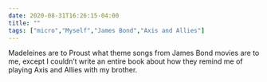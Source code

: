 ```yaml
---
date: 2020-08-31T16:26:15-04:00
title: ""
tags: ["micro","Myself","James Bond","Axis and Allies"]
---
```

Madeleines are to Proust what theme songs from James Bond movies are to me, except I couldn’t write an entire book about how they remind me of playing Axis and Allies with my brother.
